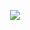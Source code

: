 <p align="center">
  <img src="https://media.discordapp.net/attachments/928996744145010691/1074811474763071581/mauricepreiss-header-image.png?width=778&height=128" />
</p>
